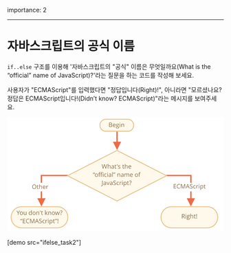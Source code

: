 importance: 2

---

# 자바스크립트의 공식 이름

`if..else` 구조를 이용해 '자바스크립트의 "공식" 이름은 무엇일까요(What is the “official” name of JavaScript)?'라는 질문을 하는 코드를 작성해 보세요.

사용자가 "ECMAScript"를 입력했다면 "정답입니다(Right)!", 아니라면 "모르셨나요? 정답은 ECMAScript입니다!(Didn’t know? ECMAScript)"라는 메시지를 보여주세요.

![](ifelse_task2.svg)

[demo src="ifelse_task2"]

